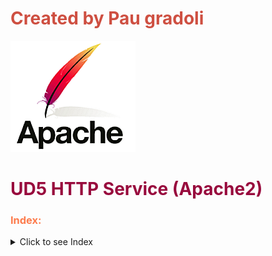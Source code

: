 # <span style="color:#CE4F41">Created by Pau gradoli</span>

![XKCD - User status](/UD5-APACHE/apache.png) 


# <span style="color:#980A3D">UD5 HTTP Service (Apache2) </span>


### <span style="color:#FD7B4C">Index:</span>



<details>
<summary>Click to see Index</summary>

* [<span style="color:#FD7B4C">P1 HTTP Protocol</span>]()

* [<span style="color:#FD7B4C">P2 Install and basic conf.</span>]()

* [<span style="color:#FD7B4C">P3 Usual directory and error codes.</span>]()

</details>

